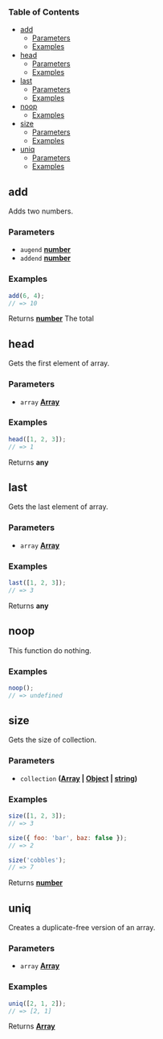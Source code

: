 ### Table of Contents

*   [add][1]
    *   [Parameters][2]
    *   [Examples][3]
*   [head][4]
    *   [Parameters][5]
    *   [Examples][6]
*   [last][7]
    *   [Parameters][8]
    *   [Examples][9]
*   [noop][10]
    *   [Examples][11]
*   [size][12]
    *   [Parameters][13]
    *   [Examples][14]
*   [uniq][15]
    *   [Parameters][16]
    *   [Examples][17]

## add

Adds two numbers.

### Parameters

*   `augend` **[number][18]** 
*   `addend` **[number][18]** 

### Examples

```javascript
add(6, 4);
// => 10
```

Returns **[number][18]** The total

## head

Gets the first element of array.

### Parameters

*   `array` **[Array][19]** 

### Examples

```javascript
head([1, 2, 3]);
// => 1
```

Returns **any** 

## last

Gets the last element of array.

### Parameters

*   `array` **[Array][19]** 

### Examples

```javascript
last([1, 2, 3]);
// => 3
```

Returns **any** 

## noop

This function do nothing.

### Examples

```javascript
noop();
// => undefined
```

## size

Gets the size of collection.

### Parameters

*   `collection` **([Array][19] | [Object][20] | [string][21])** 

### Examples

```javascript
size([1, 2, 3]);
// => 3

size({ foo: 'bar', baz: false });
// => 2

size('cobbles');
// => 7
```

Returns **[number][18]** 

## uniq

Creates a duplicate-free version of an array.

### Parameters

*   `array` **[Array][19]** 

### Examples

```javascript
uniq([2, 1, 2]);
// => [2, 1]
```

Returns **[Array][19]** 

[1]: #add

[2]: #parameters

[3]: #examples

[4]: #head

[5]: #parameters-1

[6]: #examples-1

[7]: #last

[8]: #parameters-2

[9]: #examples-2

[10]: #noop

[11]: #examples-3

[12]: #size

[13]: #parameters-3

[14]: #examples-4

[15]: #uniq

[16]: #parameters-4

[17]: #examples-5

[18]: https://developer.mozilla.org/docs/Web/JavaScript/Reference/Global_Objects/Number

[19]: https://developer.mozilla.org/docs/Web/JavaScript/Reference/Global_Objects/Array

[20]: https://developer.mozilla.org/docs/Web/JavaScript/Reference/Global_Objects/Object

[21]: https://developer.mozilla.org/docs/Web/JavaScript/Reference/Global_Objects/String
